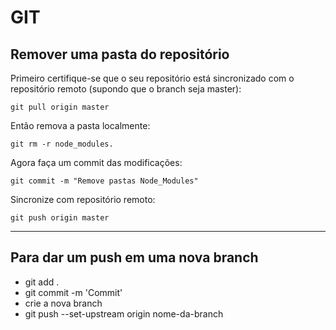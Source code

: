 # GIT

## Remover uma pasta do repositório

Primeiro certifique-se que o seu repositório está sincronizado com o repositório remoto (supondo que o branch seja master):

    git pull origin master

Então remova a pasta localmente:

    git rm -r node_modules.

Agora faça um commit das modificações:

    git commit -m "Remove pastas Node_Modules"

Sincronize com repositório remoto:

    git push origin master

---

## Para dar um push em uma nova branch

- git add .
- git commit -m 'Commit'
- crie a nova branch
- git push --set-upstream origin nome-da-branch
